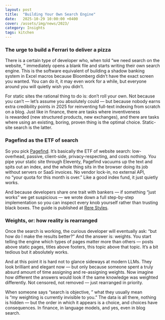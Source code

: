 ```yaml
---
layout: post
title:  "Building Your Own Search Engine"
date:   2025-10-29 10:00:00 +0400
cover: /assets/img/news/2023/
category: Insights
tags: kitchen
---
```


### The urge to build a Ferrari to deliver a pizza

There is a certain type of developer who, when told “we need search on the website, ” immediately opens a blank file and starts writing their own search engine. This is the software equivalent of building a shadow banking system in Excel macros because Bloomberg didn’t have the exact screen you wanted. You can do it, it may even work for a while, but everyone around you will quietly wish you didn’t.

For static sites the rational thing to do is: don’t roll your own. Not because you can’t — let’s assume you absolutely could — but because nobody earns extra credibility points in 2025 for reinventing full-text indexing from scratch on a blog. Just like in finance, there are tasks where inventiveness is rewarded (new structured products, new exchanges), and there are tasks where using an existing, boring, proven thing is the optimal choice. Static-site search is the latter.

### Pagefind as the ETF of search

So you pick [Pagefind](https://pagefind.app). It’s basically the ETF of website search: low-overhead, passive, client-side, privacy-respecting, and costs nothing. You pipe your static site through Eleventy, Pagefind vacuums up the text and spits out an index, and the whole thing sits in the browser doing its job without servers or SaaS invoices. No vendor lock-in, no external API, no “your quota for this month is over.” Like a good index fund, it just quietly works.

And because developers share one trait with bankers — if something “just works” we get suspicious — we wrote down a full step-by-step implementation so you can inspect every knob yourself rather than trusting black boxes. The guide is published at [Rere Styles](https://raredigits.art/scripts/search/).

### Weights, or: how reality is rearranged

Once the search is working, the curious developer will eventually ask: “but how do I make the results better?” And the answer is: weights. You start telling the engine which types of pages matter more than others — posts above static pages, titles above footers, this topic above that topic. It’s a bit tedious but it absolutely works.

And at this point it is hard not to glance sideways at modern LLMs. They look brilliant and elegant now — but only because someone spent a truly absurd amount of time assigning and re-assigning weights. Now imagine how different the answers would look if the same knowledge was weighted differently. Not censored, not removed — just rearranged in priority.

When someone says “search is objective, ” what they usually mean is “my weighting is currently invisible to you.” The data is all there, nothing is hidden — but the order in which it appears is a choice, and choices have consequences. In finance, in language models, and yes, even in blog search.
